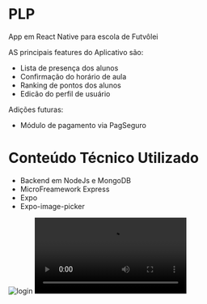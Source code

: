 # PLP
App em React Native para escola de Futvôlei

AS principais features do Aplicativo são:
- Lista de presença dos alunos 
- Confirmação do horário de aula
- Ranking de pontos dos alunos
- Edicão do perfil de usuário

Adições futuras:
- Módulo de pagamento via PagSeguro

# Conteúdo Técnico Utilizado
- Backend em NodeJs e MongoDB
- MicroFreamework Express
- Expo
- Expo-image-picker

![login](https://i.imgur.com/pvJkY6Q.png)
![gif](https://i.imgur.com/XyCXxoP.mp4)
